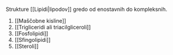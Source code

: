 Strukture [[Lipidi|lipodov]] gredo od enostavnih do kompleksnih.
1. [[Maščobne kisline]]
2. [[Trigliceridi ali triacilgliceroli]]
3. [[Fosfolipidi]]
4. [[Sfingolipidi]]
5. [[Steroli]]